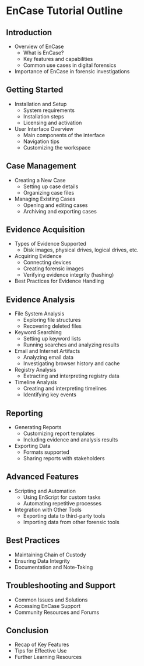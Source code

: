 # EnCase Tutorial Outline

## Introduction
- Overview of EnCase
    - What is EnCase?
    - Key features and capabilities
    - Common use cases in digital forensics
- Importance of EnCase in forensic investigations

## Getting Started
- Installation and Setup
    - System requirements
    - Installation steps
    - Licensing and activation
- User Interface Overview
    - Main components of the interface
    - Navigation tips
    - Customizing the workspace

## Case Management
- Creating a New Case
    - Setting up case details
    - Organizing case files
- Managing Existing Cases
    - Opening and editing cases
    - Archiving and exporting cases

## Evidence Acquisition
- Types of Evidence Supported
    - Disk images, physical drives, logical drives, etc.
- Acquiring Evidence
    - Connecting devices
    - Creating forensic images
    - Verifying evidence integrity (hashing)
- Best Practices for Evidence Handling

## Evidence Analysis
- File System Analysis
    - Exploring file structures
    - Recovering deleted files
- Keyword Searching
    - Setting up keyword lists
    - Running searches and analyzing results
- Email and Internet Artifacts
    - Analyzing email data
    - Investigating browser history and cache
- Registry Analysis
    - Extracting and interpreting registry data
- Timeline Analysis
    - Creating and interpreting timelines
    - Identifying key events

## Reporting
- Generating Reports
    - Customizing report templates
    - Including evidence and analysis results
- Exporting Data
    - Formats supported
    - Sharing reports with stakeholders

## Advanced Features
- Scripting and Automation
    - Using EnScript for custom tasks
    - Automating repetitive processes
- Integration with Other Tools
    - Exporting data to third-party tools
    - Importing data from other forensic tools

## Best Practices
- Maintaining Chain of Custody
- Ensuring Data Integrity
- Documentation and Note-Taking

## Troubleshooting and Support
- Common Issues and Solutions
- Accessing EnCase Support
- Community Resources and Forums

## Conclusion
- Recap of Key Features
- Tips for Effective Use
- Further Learning Resources
